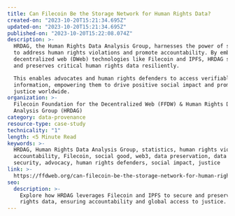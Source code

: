 ```yaml
---
title: Can Filecoin Be the Storage Network for Human Rights Data?
created-on: "2023-10-20T15:21:34.695Z"
updated-on: "2023-10-20T15:21:34.695Z"
published-on: "2023-10-20T15:22:08.074Z"
description: >-
  HRDAG, the Human Rights Data Analysis Group, harnesses the power of statistics 
  to address human rights violations and promote accountability. By embracing 
  decentralized web (DWeb) technologies like Filecoin and IPFS, HRDAG secures 
  and preserves critical human rights data resiliently. 

  This enables advocates and human rights defenders to access verifiable 
  information, empowering them to drive positive social impact and promote 
  justice worldwide.
organization: >-
  Filecoin Foundation for the Decentralized Web (FFDW) & Human Rights Data
  Analysis Group (HRDAG)
category: data-provenance
resource-type: case-study
technicality: "1"
length: <5 Minute Read
keywords: >-
  HRDAG, Human Rights Data Analysis Group, statistics, human rights violations,
  accountability, Filecoin, social good, web3, data preservation, data
  security, advocacy, human rights defenders, social impact, justice
link: >-
  https://ffdweb.org/can-filecoin-be-the-storage-network-for-human-rights-data
seo:
  description: >-
    Explore how HRDAG leverages Filecoin and IPFS to secure and preserve human 
    rights data, ensuring accountability and global access to justice.
---
```

